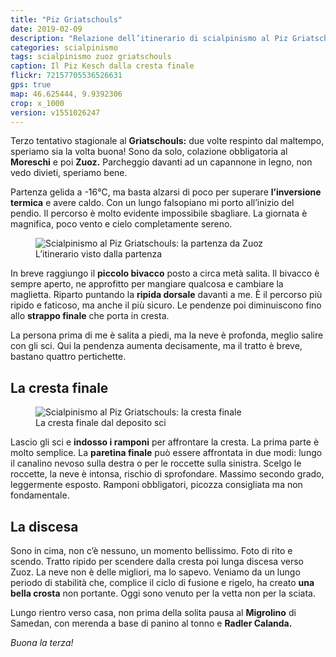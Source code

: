 ```yaml
---
title: "Piz Griatschouls"
date: 2019-02-09
description: "Relazione dell’itinerario di scialpinismo al Piz Griatschouls da Zuoz. Percorso fino alla vetta principale per la cresta ovest"
categories: scialpinismo
tags: scialpinismo zuoz griatschouls 
caption: Il Piz Kesch dalla cresta finale
flickr: 72157705536526631
gps: true
map: 46.625444, 9.9392306
crop: x_1000
version: v1551026247
---
```


Terzo tentativo stagionale al **Griatschouls:** due volte respinto dal maltempo, speriamo sia la volta buona! Sono da solo, colazione obbligatoria al **Moreschi** e poi **Zuoz.** Parcheggio davanti ad un capannone in legno, non vedo divieti, speriamo bene.

Partenza gelida a -16°C, ma basta alzarsi di poco per superare **l’inversione termica** e avere caldo. Con un lungo falsopiano mi porto all’inizio del pendio. Il percorso è molto evidente impossibile sbagliare. La giornata è magnifica, poco vento e cielo completamente sereno.

<figure>
    <img src="https://farm8.staticflickr.com/7895/47197936651_7c4837df99_o.jpg" alt="Scialpinismo al Piz Griatschouls: la partenza da Zuoz" /> 
    <figcaption>L’itinerario visto dalla partenza</figcaption>
</figure>

In breve raggiungo il **piccolo bivacco** posto a circa metà salita. Il bivacco è sempre aperto, ne approfitto per mangiare qualcosa e cambiare la maglietta. Riparto puntando la **ripida dorsale** davanti a me. È il percorso più ripido e faticoso, ma anche il più sicuro. Le pendenze poi diminuiscono fino allo **strappo finale** che porta in cresta. 

La persona prima di me è salita a piedi, ma la neve è profonda, meglio salire con gli sci. Qui la pendenza aumenta decisamente, ma il tratto è breve, bastano quattro pertichette.

## La cresta finale

<figure>
    <img src="https://farm8.staticflickr.com/7873/32255963817_8141f65628_o.jpg" alt="Scialpinismo al Piz Griatschouls: la cresta finale" /> 
    <figcaption>La cresta finale dal deposito sci</figcaption>
</figure>

Lascio gli sci e **indosso i ramponi** per affrontare la cresta. La prima parte è molto semplice. La **paretina finale** può essere affrontata in due modi: lungo il canalino nevoso sulla destra o per le roccette sulla sinistra. Scelgo le roccette, la neve è intonsa, rischio di sprofondare. Massimo secondo grado, leggermente esposto. Ramponi obbligatori, picozza consigliata ma non fondamentale.

## La discesa

Sono in cima, non c’è nessuno, un momento bellissimo. Foto di rito e scendo. Tratto ripido per scendere dalla cresta poi lunga discesa verso Zuoz. La neve non è delle migliori, ma lo sapevo. Veniamo da un lungo periodo di stabilità che, complice il ciclo di fusione e rigelo, ha creato **una bella crosta** non portante. Oggi sono venuto per la vetta non per la sciata.

Lungo rientro verso casa, non prima della solita pausa al **Migrolino** di Samedan, con merenda a base di panino al tonno e **Radler Calanda.** 

*Buona la terza!*

